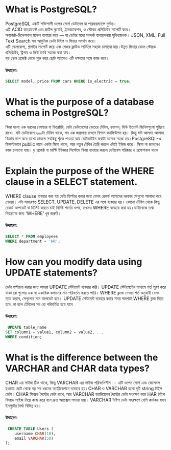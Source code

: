 # What is PostgreSQL?
PostgreSQL একটি শক্তিশালী ওপেন সোর্স ডেটাবেস যা পারফরম্যান্সে দুর্দান্ত।  
এটি ACID কমপ্লায়েন্ট এবং জটিল কুয়েরি, ট্রানজ্যাকশন, ও স্টোরড প্রসিডিউর সাপোর্ট করে।  
অবজেক্ট-রিলেশনাল মডেল ব্যবহার করে — যা ডেটার মধ্যে সম্পর্ক ব্যবস্থাপনায় সুবিধাজনক। JSON, XML, Full Text Search সহ আধুনিক ডেটা টাইপ ও ফিচার সমর্থন করে।  
এটি স্কেলযোগ্য, প্লাগইন সাপোর্ট করে এবং মেজর ক্লাউড সার্ভিসে সহজে চালানো যায়।উন্নত ফিচার যেমন স্টোরড প্রসিডিউর, ট্রিগার ও ভিউ তৈরি সহজে করা যায়।  
বড় স্কেল প্রজেক্ট থেকে শুরু করে ছোট অ্যাপেও এটি দক্ষতার সঙ্গে কাজ করে।

#### উদাহরণ:
```sql
SELECT model, price FROM cars WHERE is_electric = true;
```

# What is the purpose of a database schema in PostgreSQL?
স্কিমা হলো এক ধরনের ফোল্ডার বা ডিরেক্টরি, যেটা ডেটাবেসের ভেতরে টেবিল, ফাংশন, ভিউ ইত্যাদি জিনিসগুলো গুছিয়ে রাখে। যদি  ডেটাবেসে ২০০টা টেবিল থাকে, সব এক জায়গায় রাখলে বিশাল কনফিউশন হয়। কিন্তু যদি  আলাদা আলাদা স্কিমায় ভাগ করে রাখো তাহলে সবকিছু খুঁজে পাওয়া আর মেইনটেইন করাটা অনেক সহজ হয়।PostgreSQL-এ ডিফল্টভাবে public নামে একটা স্কিমা থাকে, আর নতুন টেবিল তৈরি করলে ওটাই ইউজ করে। স্কিমা না জানলেও কাজ চালানো যায়। ড় প্রজেক্ট বা মাল্টি ইউজার সিস্টেমে স্কিমা ব্যবহার করলে ডেটাবেস পরিষ্কার ও প্রফেশনাল থাকে

# Explain the purpose of the WHERE clause in a SELECT statement.

WHERE clause ব্যবহার করা হয় ডেটা ফিল্টার করার জন্য  যেসব রেকর্ড আমাদের দরকার সেগুলো আলাদা করে নেওয়া। এটা সাধারণত SELECT, UPDATE, DELETE এর সঙ্গে ব্যবহার হয়। কোনো টেবিল থেকে কিছু রেকর্ড আপডেট বা ডিলিট করতে চাই নির্দিষ্ট শর্তের ওপর, তখনও WHERE  ব্যবহার করা হয়।ডাটাবেজে তথ্য নিয়ন্ত্রণের জন্য ‘WHERE’ খুব জরুরি।

#### উদাহরণ:
```sql
SELECT * FROM employees
WHERE department = 'HR';
```
# How can you modify data using UPDATE statements?
 ডেটা পল্টানো করার জন্য আমরা UPDATE স্টেটমেন্ট ব্যবহার করি। UPDATE স্টেটমেন্টের মাধ্যমে   শর্ত পূরণ করে থাকা রো গুলোর এক বা একাধিক কলামের মান পরিবর্তন করতে পারি। WHERE ক্লজে দেওয়া শর্ত অনুযায়ী যেসব  ম্যাচ করবে, সেগুলোর মান আপডেট হবে। UPDATE স্টেটমেন্ট ব্যবহার করার সময় অবশ্যই WHERE ক্লজ দিতে হবে, না হলে টেবিলের সব রো পরিবর্তিত হয়ে যাবে
 #### উদাহরণ:
```sql
 UPDATE table_name
SET column1 = value1, column2 = value2, ...
WHERE condition;
```
# What is the difference between the VARCHAR and CHAR data types?
CHAR এর সাইজ ঠিক থাকে, কিন্তু VARCHAR এর সাইজ পরিবর্তনশীল।। এটি ওপেন সোর্স এবং স্কেলেবল হওয়ায় ছোট থেকে বড় সব ধরনের অ্যাপ্লিকেশনে ব্যবহার হয়।CHAR ও VARCHAR হলো দুটি string টাইপ ডেটা। CHAR ফিক্সড দৈর্ঘ্যের ডেটা রাখে, আর VARCHAR ভ্যারিয়েবল দৈর্ঘ্যের ডেটা সংরক্ষণ করে HAR টাইপ ফিক্সড সাইজ নিয়ে কাজ করে বলে দ্রুত অ্যাক্সেস পাওয়া যায়।
VARCHAR টাইপ ডেটা সংরক্ষণে বেশি কার্যকর যখন ইনপুটের দৈর্ঘ্য বিভিন্ন হয়।

#### উদাহরণ:
```sql
 CREATE TABLE Users (
    username CHAR(10),
    email VARCHAR(50)
);
```